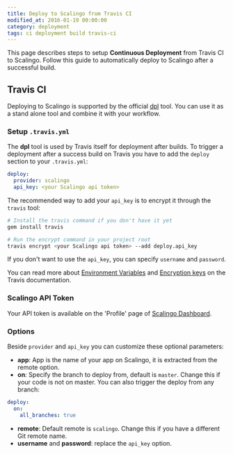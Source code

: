 ```yaml
---
title: Deploy to Scalingo from Travis CI
modified_at: 2016-01-19 00:00:00
category: deployment
tags: ci deployment build travis-ci
---
```


This page describes steps to setup **Continuous Deployment** from Travis CI to Scalingo. Follow this guide to automatically deploy to Scalingo after a successful build.

## Travis CI

Deploying to Scalingo is supported by the official [dpl](https://github.com/travis-ci/dpl#scalingo) tool. You can use it as a stand alone tool and combine it with your workflow.

### Setup `.travis.yml`

The **dpl** tool is used by Travis itself for deployment after builds. To trigger a deployment after a success build on Travis you have to add the `deploy` section to your `.travis.yml`:

```yaml
deploy:
  provider: scalingo
  api_key: <your Scalingo api token>
```

The recommended way to add your `api_key` is to encrypt it through the `travis` tool:

```bash
# Install the travis command if you don't have it yet
gem install travis

# Run the encrypt command in your project root
travis encrypt <your Scalingo api token> --add deploy.api_key
```

If you don't want to use the `api_key`, you can specify `username` and `password`.

You can read more about [Environment Variables](https://docs.travis-ci.com/user/environment-variables/) and [Encryption keys](https://docs.travis-ci.com/user/encryption-keys) on the Travis documentation.

### Scalingo API Token

Your API token is available on the 'Profile' page of [Scalingo Dashboard](https://my.scalingo.com/profile).

### Options

Beside `provider` and `api_key` you can customize these optional parameters:

- **app**: App is the name of your app on Scalingo, it is extracted from the remote option.
- **on**: Specify the branch to deploy from, default is `master`. Change this if your code is not on master. You can also trigger the deploy from any branch:
```yaml
deploy:
  on:
    all_branches: true
```
- **remote**: Default remote is `scalingo`. Change this if you have a different Git remote name.
- **username** and **password**: replace the `api_key` option.
